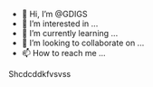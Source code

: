 - 👋 Hi, I’m @GDIGS
- 👀 I’m interested in ...
- 🌱 I’m currently learning ...
- 💞️ I’m looking to collaborate on ...
- 📫 How to reach me ...

<!---
GDIGS/GDIGS is a ✨ special ✨ repository because its `README.md` (this file) appears on your GitHub profile.
You can click the Preview link to take a look at your changes.
--->
Shcdcddkfvsvss
